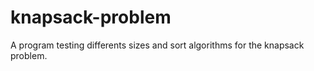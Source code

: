 # knapsack-problem
A program testing differents sizes and sort algorithms for the knapsack problem.
